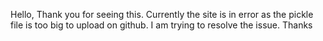 Hello, Thank you for seeing this. Currently the site is in error as the pickle file is too big to upload on github. I am trying to resolve the issue. Thanks 
